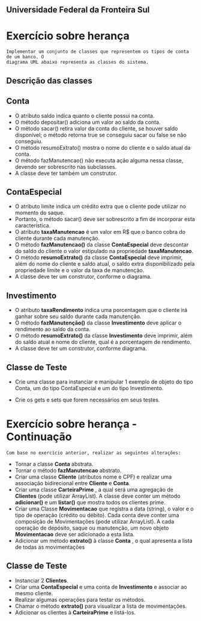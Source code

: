 ## Universidade Federal da Fronteira Sul

# Exercício sobre herança

```
Implementar um conjunto de classes que representem os tipos de conta de um banco. O
diagrama UML abaixo representa as classes do sistema.
```
## Descrição das classes
## Conta
- O atributo saldo indica quanto o cliente possui na conta.
- O método depositar() adiciona um valor ao saldo da conta.
- O método sacar() retira valor da conta do cliente, se houver saldo disponível; o método retorna true se conseguiu sacar ou false se não conseguiu.
- O método resumoExtrato() mostra o nome do cliente e o saldo atual da conta.
- O método fazManutencao() não executa ação alguma nessa classe, devendo ser sobrescrito nas subclasses.
- A classe deve ter também um construtor.
## ContaEspecial

- O atributo limite indica um crédito extra que o cliente pode utilizar no momento do saque.
- Portanto, o método sacar() deve ser sobrescrito a fim de incorporar esta característica.
- O atributo **taxaManutencao** é um valor em R$ que o banco cobra do cliente durante cada
manutenção. 
- O método **fazManutencao()** da classe **ContaEspecial** deve descontar do saldo do cliente o valor estipulado na propriedade **taxaManutencao**.
- O método **resumoExtrato()** da classe **ContaEspecial** deve imprimir, além do nome do cliente e saldo atual, o saldo extra disponibilizado pela propriedade limite e o valor da taxa de manutenção.
- A classe deve ter um construtor, conforme o diagrama.
## Investimento

- O atributo **taxaRendimento** indica uma porcentagem que o cliente irá ganhar sobre seu saldo durante cada manutenção.
- O método **fazManutenção()** da classe **Investimento** deve aplicar o rendimento ao saldo da conta.
- O método **resumoExtrato()** da classe **Investimento** deve imprimir, além do saldo atual e nome do cliente, qual é a porcentagem de rendimento.
- A classe deve ter um construtor, conforme diagrama.

## Classe de Teste

- Crie uma classe para instanciar e manipular 1 exemplo de objeto do tipo Conta, um do tipo ContaEspecial e um do tipo Investimento.

* Crie os gets e sets que forem necessários em seus testes.

# Exercício sobre herança - Continuação

```
Com base no exercício anterior, realizar as seguintes alterações:
```
- Tornar a classe **Conta** abstrata.
- Tornar o método **fazManutencao** abstrato.
- Criar uma classe **Cliente** (atributos nome e CPF) e realizar uma associação bidirecional entre **Cliente** e **Conta**.
- Criar uma classe **CarteiraPrime** , a qual será uma agregação de **Clientes** (pode utilizar ArrayList). A classe deve conter um método **adicionar()** e um **listar()** que mostra todos os clientes prime.
- Criar uma Classe **Movimentacao** que registra a data (string), o valor e o tipo de operação (crédito ou débito). Cada conta deve conter uma composição de Movimentações (pode utilizar ArrayList). A cada operação de depósito, saque ou manutenção, um novo objeto **Movimentacao** deve ser adicionado a esta lista.
- Adicionar um método **extrato()** à classe **Conta** , o qual apresenta a lista de todas as movimentações

## Classe de Teste

- Instanciar 2 **Clientes**.
- Criar uma **ContaEspecial** e uma conta de **Investimento** e associar ao mesmo cliente.
- Realizar algumas operações para testar os métodos.
- Chamar o método **extrato()** para visualizar a lista de movimentações.
- Adicionar os clientes à **CarteiraPrime** e listá-los.




